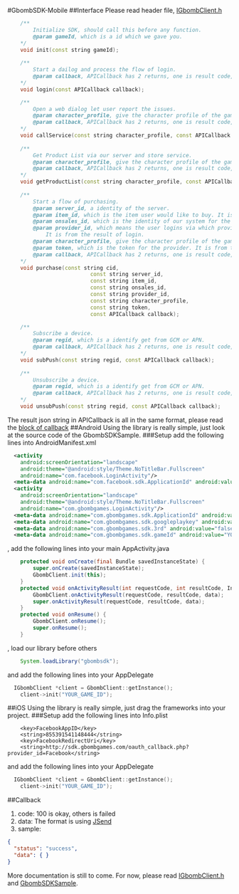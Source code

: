 #GbombSDK-Mobile
##Interface
Please read header file, [IGbombClient.h](https://github.com/Asgard-Entertainment/GbombSDK-Mobile/blob/master/Android/GbombSDKWrapper/jni/include/IGbombClient.h)
``` C++
    /**
    	Initialize SDK, should call this before any function.
    	@param gameId, which is a id which we gave you.
    */
    void init(const string gameId);
    
    /**
    	Start a dailog and process the flow of login.
    	@param callback, APICallback has 2 returns, one is result code, the other is result json string.
    */
    void login(const APICallback callback);

    /**
    	Open a web dialog let user report the issues.
    	@param character_profile, give the character profile of the game in query string format.
        @param callback, APICallback has 2 returns, one is result code, the other is result json string.
    */
    void callService(const string character_profile, const APICallback callback);
    
    /**
    	Get Product List via our server and store service.
    	@param character_profile, give the character profile of the game in query string format.
    	@param callback, APICallback has 2 returns, one is result code, the other is result json string.
    */
    void getProductList(const string character_profile, const APICallback callback);
    
    /**
    	Start a flow of purchasing.
    	@param server_id, a identity of the server.
    	@param item_id, which is the item user would like to buy. It is from the result of getProductList.
    	@param onsales_id, which is the identity of our system for the item. It is from the result of getProductList.
    	@param provider_id, which means the user logins via which provider, like Facebook or something else.
    		It is from the result of login.
    	@param character_profile, give the character profile of the game in query string format.
    	@param token, which is the token for the provider. It is from the result of login.
    	@param callback, APICallback has 2 returns, one is result code, the other is result json string.
    */
    void purchase(const string cid,
                          const string server_id, 
                          const string item_id,
                          const string onsales_id,
                          const string provider_id,
                          const string character_profile,
                          const string token,
                          const APICallback callback);

    /**
    	Subscribe a device.
    	@param regid, which is a identify get from GCM or APN.
    	@param callback, APICallback has 2 returns, one is result code, the other is result json string.
    */
    void subPush(const string regid, const APICallback callback);
    
    /**
    	Unsubscribe a device.
    	@param regid, which is a identify get from GCM or APN.
    	@param callback, APICallback has 2 returns, one is result code, the other is result json string.
    */
    void unsubPush(const string regid, const APICallback callback);
```
The result json string in APICallback is all in the same format, please read the [block of callback](https://github.com/Asgard-Entertainment/GbombSDK-Mobile/blob/master/README.md#callback)
##Android
Using the library is really simple, just look at the source code of the GbombSDKSample.
###Setup
add the following lines into AndroidManifest.xml
```xml
  <activity
    android:screenOrientation="landscape"
    android:theme="@android:style/Theme.NoTitleBar.Fullscreen"
    android:name="com.facebook.LoginActivity"/>
  <meta-data android:name="com.facebook.sdk.ApplicationId" android:value="@string/facebook_app_id"/>
  <activity
    android:screenOrientation="landscape"
    android:theme="@android:style/Theme.NoTitleBar.Fullscreen"
    android:name="com.gbombgames.LoginActivity"/>
  <meta-data android:name="com.gbombgames.sdk.ApplicationId" android:value="@string/gbomb_app_id"/>
  <meta-data android:name="com.gbombgames.sdk.googleplaykey" android:value="YOUR_IAP_KEY" />
  <meta-data android:name="com.gbombgames.sdk.3rd" android:value="false"/>
  <meta-data android:name="com.gbombgames.sdk.gameId" android:value="YOUR_GAME_ID"/>
```
, add the following lines into your main AppActivity.java
```java
	protected void onCreate(final Bundle savedInstanceState) {
		super.onCreate(savedInstanceState);
		GbombClient.init(this);
	}
	protected void onActivityResult(int requestCode, int resultCode, Intent data) {
		GbombClient.onActivityResult(requestCode, resultCode, data);
		super.onActivityResult(requestCode, resultCode, data);
	}
	protected void onResume() {
		GbombClient.onResume();
		super.onResume();
	}
```
, load our library before others
``` java
	System.loadLibrary("gbombsdk");
```
and add the following lines into your AppDelegate
``` cpp
  IGbombClient *client = GbombClient::getInstance();
	client->init("YOUR_GAME_ID");
```
##iOS
Using the library is really simple, just drag the frameworks into your project.
###Setup
add the following lines into Info.plist
``` plist
	<key>FacebookAppID</key>
	<string>855391541148444</string>
	<key>FacebookRedirectUri</key>
	<string>http://sdk.gbombgames.com/oauth_callback.php?provider_id=Facebook</string>
```
and add the following lines into your AppDelegate
``` cpp
  IGbombClient *client = GbombClient::getInstance();
	client->init("YOUR_GAME_ID");
```
##Callback
1. code: 100 is okay, others is failed
2. data: The format is using [JSend](http://labs.omniti.com/labs/jsend)
3. sample:
``` json
{
  "status": "success", 
  "data": { }
}
```

More documentation is still to come. For now, please read [IGbombClient.h](https://github.com/Asgard-Entertainment/GbombSDK-Mobile/blob/master/Android/GbombSDKWrapper/jni/include/IGbombClient.h) and [GbombSDKSample](https://github.com/Asgard-Entertainment/GbombSDK-Mobile/tree/master/GbombSDKSample).
